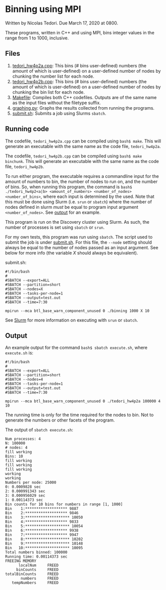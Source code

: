 # Binning using MPI
Written by Nicolas Tedori. Due March 17, 2020 at 0800.

These programs, written in C++ and using MPI, bins integer values in the range from 1 to 1000, inclusive.

## Files
1. [tedori_hw4p2a.cpp](tedori_hw4p2a.cpp): This bins (# bins user-defined) numbers (the amount of which is user-defined) on a user-defined number of nodes by chunking the number list for each node.
2. [tedori_hw4p2b.cpp](tedori_hw4p2b.cpp): This bins (# bins user-defined) numbers (the amount of which is user-defined) on a user-defined number of nodes by chunking the bin list for each node.
3. [Makefile](Makefile): Compiles both C++ codefiles. Outputs are of the same name as the input files without the filetype suffix.
4. [graphing.py](graphing.py): Graphs the results collected from running the programs.
5. [submit.sh](submit.sh): Submits a job using Slurms `sbatch`.

## Running code
The codefile, `tedori_hw4p2a.cpp` can be compiled using `bash$ make`. This will generate an executable with the same name as the code file, `tedori_hw4p2a`.

The codefile, `tedori_hw4p2b.cpp` can be compiled using `bash$ make binchunk`. This will generate an executable with the same name as the code file, `tedori_hw4p2b`.

To run either program, the executable requires a commandline input for the amount of numbers to bin, the number of nodes to run on, and the number of bins. So, when running this program, the command is `bash$ ./tedori_hw4p2<a|b> <amount_of_numbers> <number_of_nodes> <number_of_bins>`, where each input is determined by the used. Note that this must be done using Slurm (i.e. `srun` or `sbatch`) where the number of nodes defined in slurm *must* be equal to program input argument `<number_of_nodes>`. See [output](https://github.com/niclad/eece5640/tree/master/hw4/p2#output) for an example.

This program is run on the Discovery cluster using Slurm. As such, the number of processes is set using `sbatch` or `srun`.

For my own tests, this program was run using `sbatch`. The script used to submit the job is under [submit.sh](submit.sh). For this file, the `--node` setting should always be equal to the number of nodes passed as an input argument. See below for more info (the variable *X* should always be equivalent). 

submit.sh:
```
#!/bin/bash
#
#SBATCH --export=ALL
#SBATCH --partition=short	
#SBATCH --nodes=X
#SBATCH --tasks-per-node=1
#SBATCH --output=test.out
#SBATCH --time=7:30

mpirun --mca btl_base_warn_component_unused 0 ./binning 1000 X 10
```

See [Slurm](https://slurm.schedmd.com/overview.html) for more information on executing with `srun` or `sbatch`.

## Output
An example output for the command `bash$ sbatch execute.sh`, where `execute.sh` is:

```
#!/bin/bash
#
#SBATCH --export=ALL
#SBATCH --partition=short
#SBATCH --nodes=4
#SBATCH --tasks-per-node=1
#SBATCH --output=test.out
#SBATCH --time=7:30

mpirun --mca btl_base_warn_component_unused 0 ./tedori_hw4p2a 100000 4 10
```

The running time is only for the time required for the nodes to bin. Not to generate the numbers or other facets of the program.

The output of `sbatch execute.sh`:
```
Num processes: 4
N: 100000
# nodes: 4
fill working
Bins: 10
fill working
fill working
fill working
working
working
Numbers per node: 25000
0: 0.0009828 sec
2: 0.000991343 sec
3: 0.000956029 sec
1: 0.00114373 sec
Bin counts for 10 bins for numbers in range [1, 1000]
Bin    1:******************* 9887
Bin    2:******************* 9846
Bin    3:******************** 10050
Bin    4:******************* 9833
Bin    5:******************** 10054
Bin    6:******************* 9938
Bin    7:******************* 9947
Bin    8:******************** 10202
Bin    9:******************** 10148
Bin   10:******************** 10095
Total numbers binned: 100000
Running time: 0.00114373 sec
FREEING MEMORY
      localNum     FREED
     binCounts     FREED
totalBinCounts     FREED
       numbers     FREED
   tempNumbers     FREED
```